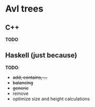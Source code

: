 # Avl trees

## C++

**TODO**

## Haskell (just because)

**TODO**:
* ~~add, contains, ...~~
* ~~balancing~~
* ~~generic~~
* remove
* optimize size and height calculations
